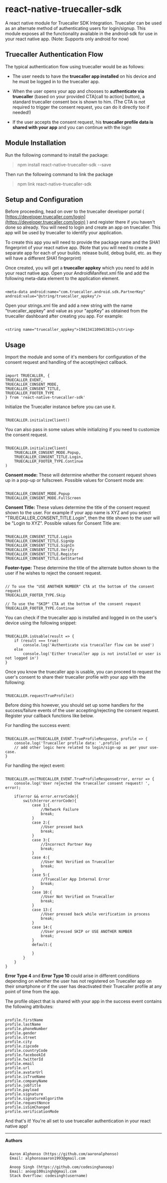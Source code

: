 # react-native-truecaller-sdk


A react native module for Truecaller SDK Integration. Truecaller can be used as an alternate method of authenticating users for login/signup. This module exposes all the functionality available in the android-sdk for use in your react native app. (Note: Supports only android for now)

  

## Truecaller Authentication Flow

The typical authentication flow using truecaller would be as follows:

- The user needs to have the **truecaller app installed** on his device and he must be logged in to the truecaller app.

- When the user opens your app and chooses to **authenticate via truecaller** (based on your provided CTA[call to action] button), a standard truecaller consent box is shown to him. (The CTA is not required to trigger the consent request, you can do it directly too if needed!)

- If the user accepts the consent request, his **truecaller profile data is shared with your app** and you can continue with the login

  

## Module Installation

Run the following command to install the package:

> npm install react-native-truecaller-sdk --save

  

Then run the following command to link the package

> npm link react-native-truecaller-sdk

  
  

## Setup and Configuration

Before proceeding, head on over to the truecaller developer portal ( [https://developer.truecaller.com/login](https://developer.truecaller.com/login) ) and register there if you haven't done so already. You will need to login and create an app on truecaller. This app will be used by truecaller to identify your application.

  

To create this app you will need to provide the package name and the SHA1 fingerprint of your react native app. (Note that you will need to create a separate app for each of your builds. release build, debug build, etc. as they will have a different SHA1 fingerprint)

  
  

Once created, you will get a **truecaller appkey** which you need to add in your react native app. Open your AndroidManifest.xml file and add the following meta-data element to the application element.

```

<meta-data android:name="com.truecaller.android.sdk.PartnerKey" android:value="@string/truecaller_appkey"/>

```

  

Open your strings.xml file and add a new string with the name "truecaller_appkey" and value as your "appKey" as obtained from the truecaller dashboard after creating you app. For example:

```

<string name="truecaller_appkey">1941341109453811</string>

```

  

## Usage

  

Import the module and some of it's members for configuration of the consent request and handling of the accept/reject callback.

```

import TRUECALLER, {
TRUECALLER_EVENT,
TRUECALLER_CONSENT_MODE,
TRUECALLER_CONSENT_TITLE,
TRUECALLER_FOOTER_TYPE
} from 'react-native-truecaller-sdk'

```

Initialize the Truecaller instance before you can use it.

```

TRUECALLER.initializeClient()

```

You can also pass in some values while initializing if you need to customize the consent request.

```

TRUECALLER.initializeClient(
    TRUECALLER_CONSENT_MODE.Popup,
    TRUECALLER_CONSENT_TITLE.Login,
    TRUECALLER_FOOTER_TYPE.Continue
)

```

**Consent mode:** These will determine whether the consent request shows up in a pop-up or fullscreen. Possible values for Consent mode are:

```

TRUECALLER_CONSENT_MODE.Popup
TRUECALLER_CONSENT_MODE.FullScreen

```

**Consent Title:** These values determine the title of the consent request shown to the user. For example if your app name is XYZ and you select "TRUECALLER_CONSENT_TITLE.Login", then the title shown to the user will be "Login to XYZ". Possible values for Consent Title are:

```

TRUECALLER_CONSENT_TITLE.Login
TRUECALLER_CONSENT_TITLE.SignUp
TRUECALLER_CONSENT_TITLE.SignIn
TRUECALLER_CONSENT_TITLE.Verify
TRUECALLER_CONSENT_TITLE.Register
TRUECALLER_CONSENT_TITLE.GetStarted

```

**Footer-type:** These determine the title of the alternate button shown to the user if he wishes to reject the consent request.

```

// To use the "USE ANOTHER NUMBER" CTA at the bottom of the consent request
TRUECALLER_FOOTER_TYPE.Skip

// To use the "SKIP" CTA at the bottom of the consent request
TRUECALLER_FOOTER_TYPE.Continue

```

  

You can check if the truecaller app is installed and logged in on the user's device using the following snippet:

```

TRUECALLER.isUsable(result => {
    if (result === true)
        console.log('Authenticate via truecaller flow can be used')
    else
        console.log('Either truecaller app is not installed or user is not logged in')
}

```

  

Once you know the truecaller app is usable, you can proceed to request the user's consent to share their truecaller profile with your app with the following:

```

TRUECALLER.requestTrueProfile()

```

  

Before doing this however, you should set up some handlers for the success/failure events of the user accepting/rejecting the consent request. Register your callback functions like below.

  

For handling the success event:

```

TRUECALLER.on(TRUECALLER_EVENT.TrueProfileResponse, profile => {
    console.log('Truecaller profile data: ',profile)
    // add other logic here related to login/sign-up as per your use-case.
}

```

  

For handling the reject event:

```

TRUECALLER.on(TRUECALLER_EVENT.TrueProfileResponseError, error => {
    console.log('User rejected the truecaller consent request! ', error);

    if(error && error.errorCode){
        switch(error.errorCode){
            case 1:{
                //Network Failure
                break;
            }
            case 2:{
                //User pressed back
                break;
            }
            case 3:{
                //Incorrect Partner Key
                break;
            }
            case 4:{
                //User Not Verified on Truecaller
                break;
            }
            case 5:{
                //Truecaller App Internal Error
                break;
            }
            case 10:{
                //User Not Verified on Truecaller
                break;
            }
            case 13:{
                //User pressed back while verification in process
                break;
            }
            case 14:{
                //User pressed SKIP or USE ANOTHER NUMBER
                break;
            }
            default:{

            }
        }
    }
}

```
**Error Type 4** and **Error Type 10** could arise in different conditions depending on whether the user has not registered on Truecaller app on their smartphone or if the user has deactivated their Truecaller profile at any point of time from the app.
  


The profile object that is shared with your app in the success event contains the following attributes:

```

profile.firstName
profile.lastName
profile.phoneNumber
profile.gender
profile.street
profile.city
profile.zipcode
profile.countryCode
profile.facebookId
profile.twitterId
profile.email
profile.url
profile.avatarUrl
profile.isTrueName
profile.companyName
profile.jobTitle
profile.payload
profile.signature
profile.signatureAlgorithm
profile.requestNonce
profile.isSimChanged
profile.verificationMode

```

  

And that's it! You're all set to use truecaller authentication in your react native app!

  

----------

  
  
  

**Authors**

  
```
  
  Aaron Alphonso (https://github.com/aaronalphonso)
  Email: alphonsoaaron1993@gmail.com

  Anoop Singh (https://github.com/codesinghanoop)
  Email: anoop100singh@gmail.com
  Stack Overflow: codesingh(username)
  
```
